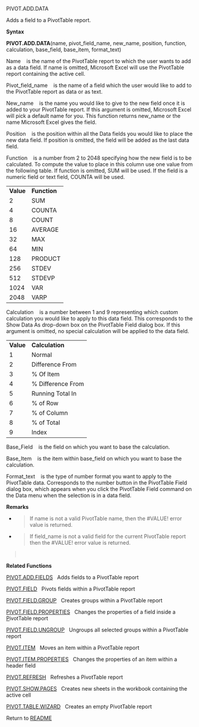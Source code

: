 PIVOT.ADD.DATA

Adds a field to a PivotTable report.

**Syntax**

**PIVOT.ADD.DATA**(name, pivot\_field\_name, new\_name, position,
function, calculation, base\_field, base\_item, format\_text)

Name    is the name of the PivotTable report to which the user wants to
add as a data field. If name is omitted, Microsoft Excel will use the
PivotTable report containing the active cell.

Pivot\_field\_name    is the name of a field which the user would like
to add to the PivotTable report as data or as text.

New\_name    is the name you would like to give to the new field once it
is added to your PivotTable report. If this argument is omitted,
Microsoft Excel will pick a default name for you. This function returns
new\_name or the name Microsoft Excel gives the field.

Position    is the position within all the Data fields you would like to
place the new data field. If position is omitted, the field will be
added as the last data field.

Function    is a number from 2 to 2048 specifying how the new field is
to be calculated. To compute the value to place in this column use one
value from the following table. If function is omitted, SUM will be
used. If the field is a numeric field or text field, COUNTA will be
used.

|           |              |
| --------- | ------------ |
| **Value** | **Function** |
| 2         | SUM          |
| 4         | COUNTA       |
| 8         | COUNT        |
| 16        | AVERAGE      |
| 32        | MAX          |
| 64        | MIN          |
| 128       | PRODUCT      |
| 256       | STDEV        |
| 512       | STDEVP       |
| 1024      | VAR          |
| 2048      | VARP         |

Calculation    is a number between 1 and 9 representing which custom
calculation you would like to apply to this data field. This corresponds
to the Show Data As drop-down box on the PivotTable Field dialog box. If
this argument is omitted, no special calculation will be applied to the
data field.

|           |                   |
| --------- | ----------------- |
| **Value** | **Calculation**   |
| 1         | Normal            |
| 2         | Difference From   |
| 3         | % Of Item         |
| 4         | % Difference From |
| 5         | Running Total In  |
| 6         | % of Row          |
| 7         | % of Column       |
| 8         | % of Total        |
| 9         | Index             |

Base\_Field    is the field on which you want to base the calculation.

Base\_Item    is the item within base\_field on which you want to base
the calculation.

Format\_text    is the type of number format you want to apply to the
PivotTable data. Corresponds to the number button in the PivotTable
Field dialog box, which appears when you click the PivotTable Field
command on the Data menu when the selection is in a data field.

**Remarks**

  - > If name is not a valid PivotTable name, then the \#VALUE\! error
    > value is returned.

  - > If field\_name is not a valid field for the current PivotTable
    > report then the \#VALUE\! error value is returned.

>  

**Related Functions**

[PIVOT.ADD.FIELDS](PIVOT.ADD.FIELDS.md)   Adds fields to a PivotTable report

[PIVOT.FIELD](PIVOT.FIELD.md)   Pivots fields within a PivotTable report

[PIVOT.FIELD.GROUP](PIVOT.FIELD.GROUP.md)   Creates groups within a PivotTable report

[PIVOT.FIELD.PROPERTIES](PIVOT.FIELD.PROPERTIES.md)   Changes the properties of a field inside a
[P](P.md)ivotTable report

[PIVOT.FIELD.UNGROUP](PIVOT.FIELD.UNGROUP.md)   Ungroups all selected groups within a PivotTable
report

[PIVOT.ITEM](PIVOT.ITEM.md)   Moves an item within a PivotTable report

[PIVOT.ITEM.PROPERTIES](PIVOT.ITEM.PROPERTIES.md)   Changes the properties of an item within a
header field

[PIVOT.REFRESH](PIVOT.REFRESH.md)   Refreshes a PivotTable report

[PIVOT.SHOW.PAGES](PIVOT.SHOW.PAGES.md)   Creates new sheets in the workbook containing the
active cell

[PIVOT.TABLE.WIZARD](PIVOT.TABLE.WIZARD.md)   Creates an empty PivotTable report



Return to [README](README.md)

